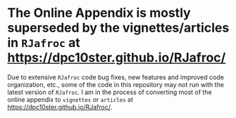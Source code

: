 # The Online Appendix is mostly superseded by the vignettes/articles in `RJafroc` at https://dpc10ster.github.io/RJafroc/

Due to extensive `RJafroc` code bug fixes, new features and improved code organization, etc., some of the code in this repository may not run with the latest version of `RJafroc`. I am in the process of converting most of the online appendix to `vignettes` or `articles` at https://dpc10ster.github.io/RJafroc/.  
